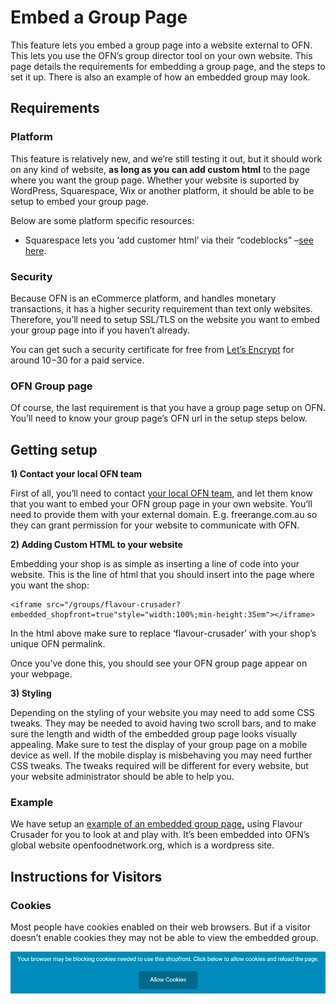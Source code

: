 # Embed a Group Page

This feature lets you embed a group page into a website external to OFN. This lets you use the OFN’s group director tool on your own website. This page details the requirements for embedding a group page, and the steps to set it up. There is also an example of how an embedded group may look.

## Requirements

### Platform

This feature is relatively new, and we’re still testing it out, but it should work on any kind of website, **as long as you can add custom html** to the page where you want the group page. Whether your website is suported by WordPress, Squarespace, Wix or another platform, it should be able to be setup to embed your group page.

Below are some platform specific resources:

* Squarespace lets you ‘add customer html’ via their “codeblocks” –[see here](https://support.squarespace.com/hc/en-us/articles/206543167).

### Security

Because OFN is an eCommerce platform, and handles monetary transactions, it has a higher security requirement than text only websites. Therefore, you’ll need to setup SSL/TLS on the website you want to embed your group page into if you haven’t already.

You can get such a security certificate for free from [Let’s Encrypt](https://letsencrypt.org/) for around $10-$30 for a paid service.

### OFN Group page

Of course, the last requirement is that you have a group page setup on OFN. You’ll need to know your group page’s OFN url in the setup steps below.

## Getting setup

**1\) Contact your local OFN team**

First of all, you’ll need to contact [your local OFN team](https://openfoodnetwork.org/ofn-local/), and let them know that you want to embed your OFN group page in your own website. You’ll need to provide them with your external domain. E.g. freerange.com.au so they can grant permission for your website to communicate with OFN.

**2\) Adding Custom HTML to your website**

Embedding your shop is as simple as inserting a line of code into your website. This is the line of html that you should insert into the page where you want the shop:

```text
<iframe src="/groups/flavour-crusader?embedded_shopfront=true"style="width:100%;min-height:35em"></iframe>
```

In the html above make sure to replace ‘flavour-crusader’ with your shop’s unique OFN permalink.

Once you’ve done this, you should see your OFN group page appear on your webpage.

**3\) Styling**

Depending on the styling of your website you may need to add some CSS tweaks. They may be needed to avoid having two scroll bars, and to make sure the length and width of the embedded group page looks visually appealing. Make sure to test the display of your group page on a mobile device as well. If the mobile display is misbehaving you may need further CSS tweaks. The tweaks required will be different for every website, but your website administrator should be able to help you.

### **Example**

We have setup an [example of an embedded group page](https://openfoodnetwork.org/user-guide/advanced-features/demo-embedded-group/)**,** using Flavour Crusader for you to look at and play with. It’s been embedded into OFN’s global website openfoodnetwork.org, which is a wordpress site.

## Instructions for Visitors

### Cookies

Most people have cookies enabled on their web browsers. But if a visitor doesn’t enable cookies they may not be able to view the embedded group.

![](../../.gitbook/assets/cookies.png)


